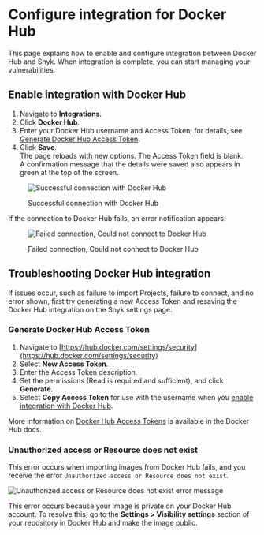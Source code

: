 # Configure integration for Docker Hub

This page explains how to enable and configure integration between Docker Hub and Snyk. When integration is complete, you can start managing your vulnerabilities.

## Enable integration with Docker Hub

1. Navigate to **Integrations**.
2. Click **Docker Hub**.
3. Enter your Docker Hub username and Access Token; for details, see [Generate Docker Hub Access Token](configure-integration-for-docker-hub.md#generate-docker-hub-access-token).
4. Click **Save**.\
   The page reloads with new options. The Access Token field is blank.\
   A confirmation message that the details were saved also appears in green at the top of the screen.

<figure><img src="../../../../.gitbook/assets/Screen Shot 2022-01-21 at 9.48.27 AM.png" alt="Successful connection with Docker Hub"><figcaption><p>Successful connection with Docker Hub</p></figcaption></figure>

If the connection to Docker Hub fails, an error notification appears:

<figure><img src="../../../../.gitbook/assets/Screen Shot 2022-01-21 at 9.48.50 AM.png" alt="Failed connection, Could not connect to Docker Hub"><figcaption><p>Failed connection, Could not connect to Docker Hub</p></figcaption></figure>

## Troubleshooting Docker Hub integration

If issues occur, such as failure to import Projects, failure to connect, and no error shown, first try generating a new Access Token and resaving the Docker Hub integration on the Snyk settings page.

### Generate Docker Hub Access Token

1. Navigate to [https://hub.docker.com/settings/security](https://hub.docker.com/settings/security)
2. Select **New Access Token**.
3. Enter the Access Token description.
4. Set the permissions (Read is required and sufficient), and click **Generate**.
5. Select **Copy Access Token** for use with the username when you [enable integration with Docker Hub](configure-integration-for-docker-hub.md#enable-integration-with-docker-hub).

More information on [Docker Hub Access Tokens](https://docs.docker.com/docker-hub/access-tokens/) is available in the Docker Hub docs.

### Unauthorized access or Resource does not exist

This error occurs when importing images from Docker Hub fails, and you receive the error `Unauthorized access or Resource does not exist`_._

![Unauthorized access or Resource does not exist error message](../../../../.gitbook/assets/screen-shot-2021-04-28-at-2.13.11-am.png)

This error occurs because your image is private on your Docker Hub account. To resolve this, go to the **Settings > Visibility settings** section of your repository in Docker Hub and make the image public.
